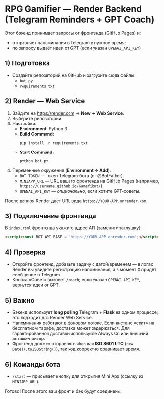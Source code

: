 # RPG Gamifier — Render Backend (Telegram Reminders + GPT Coach)

Этот бэкенд принимает запросы от фронтенда (GitHub Pages) и:
- отправляет напоминания в Telegram в нужное время;
- по запросу выдаёт идеи от GPT (если указан `OPENAI_API_KEY`).

## 1) Подготовка
- Создайте репозиторий на GitHub и загрузите сюда файлы:
  - `bot.py`
  - `requirements.txt`

## 2) Render — Web Service
1. Зайдите на https://render.com → **New → Web Service**.
2. Выберите репозиторий.
3. Настройки:
   - **Environment:** Python 3
   - **Build Command:**
     ```
     pip install -r requirements.txt
     ```
   - **Start Command:**
     ```
     python bot.py
     ```
4. Переменные окружения (**Environment → Add**):
   - `BOT_TOKEN` — токен Telegram‑бота (от @BotFather).
   - `MINIAPP_URL` — URL вашего фронтенда на GitHub Pages (например, `https://username.github.io/Gamefibot/`).
   - `OPENAI_API_KEY` — *опционально*, если хотите GPT‑советы.

После деплоя Render даст URL вида `https://YOUR-APP.onrender.com`.

## 3) Подключение фронтенда
В `index.html` фронтенда укажите адрес API (замените заглушку):
```html
<script>const BOT_API_BASE = "https://YOUR-APP.onrender.com";</script>
```

## 4) Проверка
- Откройте фронтенд, добавьте задачу с датой/временем — в логах Render вы увидите регистрацию напоминания, а в момент Х придёт сообщение в Telegram.
- Кнопка «Совет» вызовет `/coach`; если указан `OPENAI_API_KEY`, вернутся идеи от GPT.

## 5) Важно
- Бэкенд использует **long polling** Telegram + **Flask** на одном процессе; это подходит для Render Web Service.
- Напоминания работают в фоновом потоке. Если инстанс «спит» на бесплатном тарифе, доставка может задержаться. Для гарантированной доставки используйте Always On или внешний аптайм‑пингер.
- Фронтенд должен отправлять `when` как **ISO 8601 UTC** (`new Date().toISOString()`), так код корректно сравнивает время.

## 6) Команды бота
- `/start` — присылает кнопку для открытия Mini App (ссылку из `MINIAPP_URL`).

Готово! После этого ваш фронт и бэк будут соединены.
